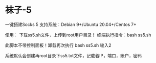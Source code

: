 # 袜子-5
一键搭建Socks 5
支持系统：Debian 9+/Ubuntu 20.04+/Centos 7+


使用：
下载ss5.sh文件，上传到root用户目录！
终端执行指令：bash ss5.sh

此脚本不带控制面板！卸载再次执行 bash ss5.sh 输入2

系统默认会创建再root目录下ss5.txt文件，记载着IP，端口，账户，密码
